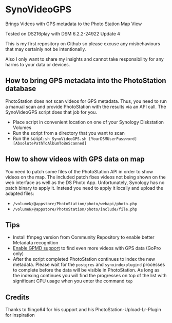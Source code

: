 # SynoVideoGPS
Brings Videos with GPS metadata to the Photo Station Map View

Tested on DS216play with DSM 6.2.2-24922 Update 4

This is my first repository on Github so please excuse any misbehaviours that may certainly not be intentionally.

Also I only want to share my insights and cannot take responsibility for any harms to your data or devices.

How to bring GPS metadata into the PhotoStation database
-------------
PhotoStation does not scan videos for GPS metadata. Thus, you need to run a manual scan and provide PhotoStation with the results via an API call. The SynoVideoGPS script does that job for you.
- Place script in convenient location on one of your Synology Diskstation Volumes
- Run the script from a directory that you want to scan
- Run the script: `sh SynoVideoGPS.sh [YourDSMUserPassword] [AbsolutePathToAlbumToBeScanned]`

How to show videos with GPS data on map
-------------
You need to patch some files of the PhotoStation API in order to show videos on the map.
The included patch fixes videos not being shown on the web interface as well as the DS Photo App.
Unfortunately, Synology has no patch binary to apply it. Instead you need to apply it locally and upload the adapted files:
- `/volumeN/@appstore/PhotoStation/photo/webapi/photo.php`
- `/volumeN/@appstore/PhotoStation/photo/include/file.php`

Tips
-------------
- Install ffmpeg version from Community Repository to enable better Metadata recognition
- [Enable GPMD support](https://github.com/DaCapitalist/SynoVideoGPS/wiki/Enable-GPMD-support) to find even more videos with GPS data (GoPro only)
- After the script completed PhotoStation continues to index the new metadata. Please wait for the `postgres` and `synoindexplugind` processes to complete before the data will be visible in PhotoStation. As long as the indexing continues you will find the progresses on top of the list with significant CPU usage when you enter the command `top`

Credits
-------------
Thanks to flingo64 for his support and his PhotoStation-Upload-Lr-Plugin for inspiration
